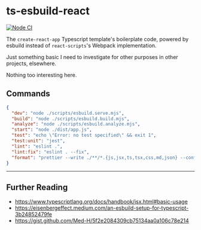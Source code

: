 # ts-esbuild-react

[![Node CI](https://github.com/nathanjhood/ts-esbuild-react/actions/workflows/node.yaml/badge.svg)](https://github.com/nathanjhood/ts-esbuild-react/actions/workflows/node.yaml)

The `create-react-app` Typescript template's boilerplate code, powered by esbuild instead of `react-scripts`'s Webpack implementation.

Just something basic I need to investigate for other purposes in other projects, elsewhere.

Nothing too interesting here.

## Commands

```json
{
  "dev": "node ./scripts/esbuild.serve.mjs",
  "build": "node ./scripts/esbuild.build.mjs",
  "analyze": "node ./scripts/esbuild.analyze.mjs",
  "start": "node ./dist/app.js",
  "test": "echo \"Error: no test specified\" && exit 1",
  "test:unit": "jest",
  "lint": "eslint .",
  "lint:fix": "eslint . --fix",
  "format": "prettier --write ./**/*.{js,jsx,ts,tsx,css,md,json} --config ./prettier.config.cjs"
}
```

---

## Further Reading

- https://www.typescriptlang.org/docs/handbook/jsx.html#basic-usage
- https://eisenbergeffect.medium.com/an-esbuild-setup-for-typescript-3b24852479fe
- https://gist.github.com/Med-H/5f2e2084309cb75134aa0a106c78e214

